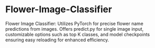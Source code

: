 # Flower-Image-Classifier
Flower Image Classifier: Utilizes PyTorch for precise flower name predictions from images. Offers predict.py for single image input, customizable options such as top K classes, and model checkpoints ensuring easy reloading for enhanced efficiency.
